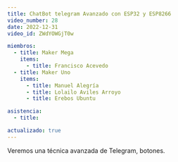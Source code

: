 ```yaml
---
title: ChatBot telegram Avanzado con ESP32 y ESP8266
video_number: 28
date: 2022-12-31
video_id: ZWdYOWGjT0w

miembros:
  - title: Maker Mega
    items:
      - title: Francisco Acevedo
  - title: Maker Uno
    items:
      - title: Manuel Alegría
      - title: Lolailo Aviles Arroyo
      - title: Erebos Ubuntu

asistencia:
  - title:

actualizado: true
---
```


Veremos una técnica avanzada de Telegram, botones.
